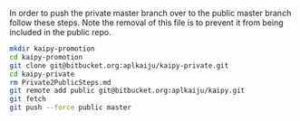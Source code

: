 In order to push the private master branch over to the public master branch follow these steps.  Note the removal of this file is to prevent it from being included in the public repo.

```bash
mkdir kaipy-promotion
cd kaipy-promotion
git clone git@bitbucket.org:aplkaiju/kaipy-private.git
cd kaipy-private
rm Private2PublicSteps.md
git remote add public git@bitbucket.org:aplkaiju/kaipy.git
git fetch
git push --force public master
```